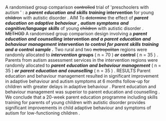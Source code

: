 A randomised group comparison ~~controlled~~ trial of 'preschoolers with autism ' : a ***parent*** ***education*** ***and*** ***skills*** ***training*** **intervention** for young ~~children~~ with autistic disorder . AIM To ~~determine~~ the effect of ***parent*** ***education*** ***on*** ***adaptive*** ***behaviour*** ***,*** ***autism*** ***symptoms*** ***and*** ***cognitive/language*** ***skills*** of young ~~children~~ with autistic disorder . ~~METHOD~~ A randomised group comparison design involving a ***parent*** ***education*** ***and*** ***counselling*** **intervention** ***and*** ***a*** ***parent*** ***education*** ***and*** ***behaviour*** ***management*** **intervention** ***to*** **control** ***for*** ***parent*** ***skills*** ***training*** ***and*** ***a*** **control** ***sample*** ***.*** Two rural and two ~~metropolitan~~ regions were randomly allocated to ***intervention*** **groups** ( n = 70 ) ***or*** **control** ( n = 35 ) . Parents from autism assessment services in the intervention regions were randomly allocated to ***parent*** ***education*** ***and*** ***behaviour*** ***management*** ( n = 35 ) ***or*** ***parent*** ***education*** ***and*** ***counselling*** ( n = 35 ) . RESULTS Parent education and behaviour management resulted in significant improvement in adaptive behaviour and autism symptoms at 6 months follow-up for children with greater delays in adaptive behaviour . Parent education and behaviour management was superior to parent education and counselling . We conclude that a 20-week parent education programme including skills training for parents of young children with autistic disorder provides significant improvements in child adaptive behaviour and symptoms of autism for low-functioning children . 